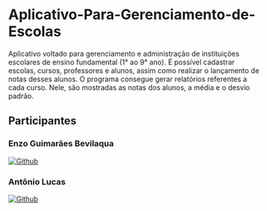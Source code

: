 # Aplicativo-Para-Gerenciamento-de-Escolas
Aplicativo voltado para gerenciamento e administração de instituições escolares de ensino fundamental (1° ao 9° ano). 
É possível cadastrar escolas, cursos, professores e alunos, assim como realizar o lançamento de notas desses alunos.
O programa consegue gerar relatórios referentes a cada curso. Nele, são mostradas as notas dos alunos, a média e o desvio padrão.


## Participantes

### Enzo Guimarães Bevilaqua
[![Github](https://img.shields.io/badge/GitHub-100000?style=for-the-badge&logo=github&logoColor=white)](https://github.com/EnzoGuimaraesBevilaqua) 

### Antônio Lucas
[![Github](https://img.shields.io/badge/GitHub-100000?style=for-the-badge&logo=github&logoColor=white)](https://github.com/Tony38700)


